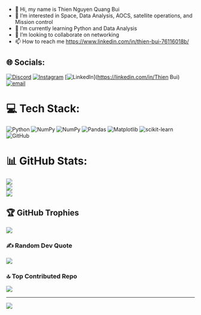- 👋 Hi, my name is Thien Nguyen Quang Bui
- 👀 I’m interested in Space, Data Analysis, AOCS, satellite operations, and Mission control <br/>
- 🌱 I’m currently learning Python and Data Analysis<br/>
- 💞️ I’m looking to collaborate on networking<br/>
- 📫 How to reach me https://www.linkedin.com/in/thien-bui-76116018b/


## 🌐 Socials:
[![Discord](https://img.shields.io/badge/Discord-%237289DA.svg?logo=discord&logoColor=white)](https://discord.gg/336779041581301763) [![Instagram](https://img.shields.io/badge/Instagram-%23E4405F.svg?logo=Instagram&logoColor=white)](https://instagram.com/quangthien3112) [![LinkedIn](https://img.shields.io/badge/LinkedIn-%230077B5.svg?logo=linkedin&logoColor=white)](https://linkedin.com/in/Thien Bui) [![email](https://img.shields.io/badge/Email-D14836?logo=gmail&logoColor=white)](mailto:thien93837363@gmail.com) 

# 💻 Tech Stack:
![Python](https://img.shields.io/badge/python-3670A0?style=for-the-badge&logo=python&logoColor=ffdd54) ![NumPy](https://img.shields.io/badge/numpy-%23013243.svg?style=for-the-badge&logo=numpy&logoColor=white) ![NumPy](https://img.shields.io/badge/numpy-%23013243.svg?style=for-the-badge&logo=numpy&logoColor=white) ![Pandas](https://img.shields.io/badge/pandas-%23150458.svg?style=for-the-badge&logo=pandas&logoColor=white) ![Matplotlib](https://img.shields.io/badge/Matplotlib-%23ffffff.svg?style=for-the-badge&logo=Matplotlib&logoColor=black) ![scikit-learn](https://img.shields.io/badge/scikit--learn-%23F7931E.svg?style=for-the-badge&logo=scikit-learn&logoColor=white) ![GitHub](https://img.shields.io/badge/github-%23121011.svg?style=for-the-badge&logo=github&logoColor=white)
# 📊 GitHub Stats:
![](https://github-readme-stats.vercel.app/api?username=ThienBui6&theme=merko&hide_border=false&include_all_commits=true&count_private=false)<br/>
![](https://nirzak-streak-stats.vercel.app/?user=ThienBui6&theme=merko&hide_border=false)<br/>
![](https://github-readme-stats.vercel.app/api/top-langs/?username=ThienBui6&theme=merko&hide_border=false&include_all_commits=true&count_private=false&layout=compact)

## 🏆 GitHub Trophies
![](https://github-profile-trophy.vercel.app/?username=ThienBui6&theme=dark&no-frame=false&no-bg=true&margin-w=4)

### ✍️ Random Dev Quote
![](https://quotes-github-readme.vercel.app/api?type=horizontal&theme=tokyonight)

### 🔝 Top Contributed Repo
![](https://github-contributor-stats.vercel.app/api?username=ThienBui6&limit=5&theme=merko&combine_all_yearly_contributions=true)

---
[![](https://visitcount.itsvg.in/api?id=ThienBui6&icon=0&color=0)](https://visitcount.itsvg.in)

<!-- Proudly created with GPRM ( https://gprm.itsvg.in ) -->
